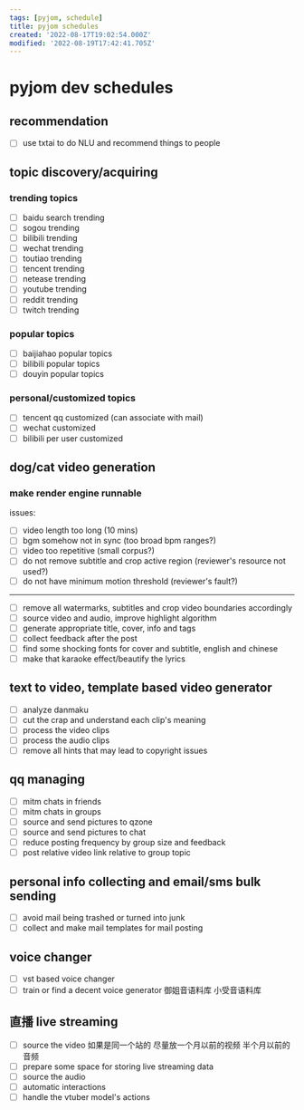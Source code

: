 ```yaml
---
tags: [pyjom, schedule]
title: pyjom schedules
created: '2022-08-17T19:02:54.000Z'
modified: '2022-08-19T17:42:41.705Z'
---
```


# pyjom dev schedules

## recommendation
- [ ] use txtai to do NLU and recommend things to people

## topic discovery/acquiring
### trending topics
- [ ] baidu search trending
- [ ] sogou trending
- [ ] bilibili trending
- [ ] wechat trending
- [ ] toutiao trending
- [ ] tencent trending
- [ ] netease trending
- [ ] youtube trending
- [ ] reddit trending
- [ ] twitch trending
### popular topics
- [ ] baijiahao popular topics
- [ ] bilibili popular topics
- [ ] douyin popular topics
### personal/customized topics
- [ ] tencent qq customized (can associate with mail)
- [ ] wechat customized
- [ ] bilibili per user customized

## dog/cat video generation
### make render engine runnable
issues:
- [ ] video length too long (10 mins)
- [ ] bgm somehow not in sync (too broad bpm ranges?)
- [ ] video too repetitive (small corpus?)
- [ ] do not remove subtitle and crop active region (reviewer's resource not used?)
- [ ] do not have minimum motion threshold (reviewer's fault?)
-----------------
- [ ] remove all watermarks, subtitles and crop video boundaries accordingly
- [ ] source video and audio, improve highlight algorithm
- [ ] generate appropriate title, cover, info and tags
- [ ] collect feedback after the post
- [ ] find some shocking fonts for cover and subtitle, english and chinese
- [ ] make that karaoke effect/beautify the lyrics

## text to video, template based video generator
- [ ] analyze danmaku
- [ ] cut the crap and understand each clip's meaning
- [ ] process the video clips
- [ ] process the audio clips
- [ ] remove all hints that may lead to copyright issues

## qq managing
- [ ] mitm chats in friends
- [ ] mitm chats in groups
- [ ] source and send pictures to qzone
- [ ] source and send pictures to chat
- [ ] reduce posting frequency by group size and feedback
- [ ] post relative video link relative to group topic

## personal info collecting and email/sms bulk sending
- [ ] avoid mail being trashed or turned into junk
- [ ] collect and make mail templates for mail posting

## voice changer
- [ ] vst based voice changer
- [ ] train or find a decent voice generator 御姐音语料库 小受音语料库

## 直播 live streaming
- [ ] source the video
如果是同一个站的 尽量放一个月以前的视频 半个月以前的音频
- [ ] prepare some space for storing live streaming data
- [ ] source the audio
- [ ] automatic interactions
- [ ] handle the vtuber model's actions
